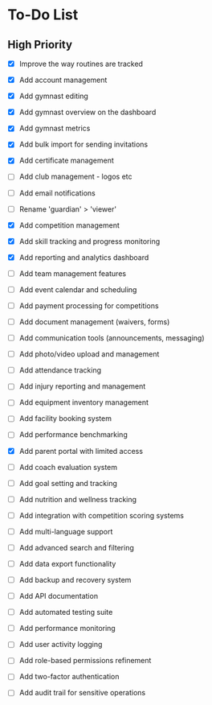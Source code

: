 # To-Do List

## High Priority
- [x] Improve the way routines are tracked
- [x] Add account management
- [x] Add gymnast editing
- [x] Add gymnast overview on the dashboard
- [x] Add gymnast metrics
- [x] Add bulk import for sending invitations
- [x] Add certificate management
- [ ] Add club management - logos etc
- [ ] Add email notifications
- [ ] Rename 'guardian' > 'viewer'

- [x] Add competition management
- [x] Add skill tracking and progress monitoring
- [x] Add reporting and analytics dashboard
- [ ] Add team management features
- [ ] Add event calendar and scheduling
- [ ] Add payment processing for competitions
- [ ] Add document management (waivers, forms)
- [ ] Add communication tools (announcements, messaging)
- [ ] Add photo/video upload and management
- [ ] Add attendance tracking
- [ ] Add injury reporting and management
- [ ] Add equipment inventory management
- [ ] Add facility booking system
- [ ] Add performance benchmarking
- [x] Add parent portal with limited access
- [ ] Add coach evaluation system
- [ ] Add goal setting and tracking
- [ ] Add nutrition and wellness tracking
- [ ] Add integration with competition scoring systems
- [ ] Add multi-language support
- [ ] Add advanced search and filtering
- [ ] Add data export functionality
- [ ] Add backup and recovery system
- [ ] Add API documentation
- [ ] Add automated testing suite
- [ ] Add performance monitoring
- [ ] Add user activity logging
- [ ] Add role-based permissions refinement
- [ ] Add two-factor authentication
- [ ] Add audit trail for sensitive operations

